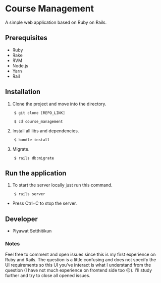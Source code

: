 # Course Management

A simple web application based on Ruby on Rails.

## Prerequisites

- Ruby
- Rake
- RVM
- Node.js
- Yarn
- Rail

## Installation

1. Clone the project and move into the directory.
```
    $ git clone [REPO_LINK]

    $ cd course_management
```

2. Install all libs and dependencies.

```
    $ bundle install
```

3. Migrate.

```
    $ rails db:migrate
```

## Run the application

1. To start the server locally just run this command.
```
    $ rails server
```
* Press Ctrl+C to stop the server.

## Developer

- Piyawat Setthitikun

### Notes

Feel free to comment and open issues since this is my first experience on Ruby and Rails. The question is a little confusing and does not specify the UI requirements so this UI you've interact is what I understand from the question (I have not much experience on frontend side too 😖). I'll study further and try to close all opened issues.




